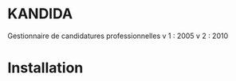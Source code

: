 KANDIDA
=======

Gestionnaire de candidatures professionnelles
v 1 : 2005
v 2 : 2010

Installation
============



